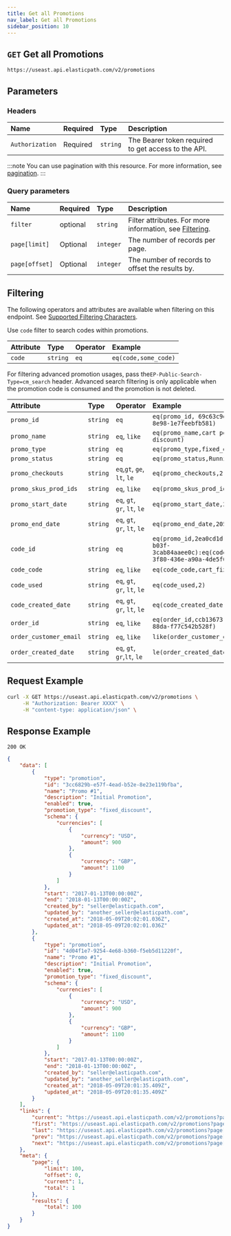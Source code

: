 ```yaml
---
title: Get all Promotions
nav_label: Get all Promotions
sidebar_position: 10
---
```


## `GET` Get all Promotions

```http
https://useast.api.elasticpath.com/v2/promotions
```

## Parameters

### Headers

| Name            | Required | Type     | Description                          |
|:----------------|:---------|:---------|:-------------------------------------|
| `Authorization` | Required | `string` | The Bearer token required to get access to the API. |

:::note
You can use pagination with this resource. For more information, see [pagination](/guides/Getting-Started/pagination).
:::

### Query parameters

| Name     | Required | Type     | Description |
|:---------|:---------|:---------|:-------------|
| `filter` | optional | `string` | Filter attributes. For more information, see [Filtering](#filtering). |
| `page[limit]`  | Optional | `integer` | The number of records per page.  |
| `page[offset]` | Optional | `integer` | The number of records to offset the results by.|

## Filtering

The following operators and attributes are available when filtering on this endpoint. See [Supported Filtering Characters](/guides/Getting-Started/filtering#supported-characters).

Use `code` filter to search codes within promotions.

| Attribute         | Type | Operator | Example              |
|:------------------| :--- |:---------|:---------------------|
| `code`            | `string` | `eq`     | `eq(code,some_code)` |

For filtering advanced promotion usages, pass the`EP-Public-Search-Type=cm_search` header. Advanced search filtering is only applicable when the promotion code is consumed and the promotion is not deleted.

| Attribute         | Type | Operator | Example              |
|:------------------| :--- |:---------|:---------------------|
| `promo_id` | `string` | `eq`     | `eq(promo_id, 69c63c9d-8ccf-44b1-8e98-1e7feebfb581)` |
| `promo_name` | `string` | `eq`, `like` | `eq(promo_name,cart percent discount)` |
| `promo_type` | `string` | `eq` | `eq(promo_type,fixed_discount)` |
| `promo_status` | `string` | `eq` | `eq(promo_status,Running)` |
| `promo_checkouts` | `string` | `eq`,`gt`, `ge`, `lt`, `le` | `eq(promo_checkouts,2)` |
| `promo_skus_prod_ids` | `string` | `eq`, `like` | `eq(promo_skus_prod_ids, sku1)` |
| `promo_start_date` | `string` | `eq`, `gt`, `gr`, `lt`, `le` | `eq(promo_start_date,2023-01-01)` |
| `promo_end_date` | `string` | `eq`, `gt`, `gr`, `lt`, `le` | `eq(promo_end_date,2050-06-15)` |
| `code_id` | `string`| `eq` | `eq(promo_id,2ea0cd1d-43a9-441b-b03f-3cab84aaee0c):eq(code_id,14b55e6c-3f80-436e-a90a-4de5f0e36240)` |
| `code_code` | `string`| `eq`, `like` | `eq(code_code,cart_fixed_10)` |
| `code_used` | `string`| `eq`, `gt`, `gr`, `lt`, `le` | `eq(code_used,2)` |
| `code_created_date` | `string`| `eq`, `gt`, `gr`, `lt`, `le` | `eq(code_created_date,2023-11-15)` |
| `order_id` | `string`| `eq`, `like` | `eq(order_id,ccb13673-627c-4976-88da-f77c542b528f)` |
| `order_customer_email` | `string`| `eq`, `like` | `like(order_customer_email,andy*)` |
| `order_created_date` | `string`| `eq`, `gt`, `gr`,`lt`, `le` | `le(order_created_date,2023-11-15)` |

## Request Example

```bash
curl -X GET https://useast.api.elasticpath.com/v2/promotions \
     -H "Authorization: Bearer XXXX" \
     -H "content-type: application/json" \
```

## Response Example

`200 OK`

```json
{
    "data": [
        {
            "type": "promotion",
            "id": "3cc6829b-e57f-4ead-b52e-8e23e119bfba",
            "name": "Promo #1",
            "description": "Initial Promotion",
            "enabled": true,
            "promotion_type": "fixed_discount",
            "schema": {
                "currencies": [
                    {
                        "currency": "USD",
                        "amount": 900
                    },
                    {
                        "currency": "GBP",
                        "amount": 1100
                    }
                ]
            },
            "start": "2017-01-13T00:00:00Z",
            "end": "2018-01-13T00:00:00Z",
            "created_by": "seller@elasticpath.com",
            "updated_by": "another_seller@elasticpath.com",
            "created_at": "2018-05-09T20:02:01.036Z",
            "updated_at": "2018-05-09T20:02:01.036Z"
        },
        {
            "type": "promotion",
            "id": "4d04f1e7-9254-4e68-b360-f5eb5d11220f",
            "name": "Promo #1",
            "description": "Initial Promotion",
            "enabled": true,
            "promotion_type": "fixed_discount",
            "schema": {
                "currencies": [
                    {
                        "currency": "USD",
                        "amount": 900
                    },
                    {
                        "currency": "GBP",
                        "amount": 1100
                    }
                ]
            },
            "start": "2017-01-13T00:00:00Z",
            "end": "2018-01-13T00:00:00Z",
            "created_by": "seller@elasticpath.com",
            "updated_by": "another_seller@elasticpath.com",
            "created_at": "2018-05-09T20:01:35.409Z",
            "updated_at": "2018-05-09T20:01:35.409Z"
        }
    ],
    "links": {
        "current": "https://useast.api.elasticpath.com/v2/promotions?page[offset]=0&page[limit]=50&filter=",
        "first": "https://useast.api.elasticpath.com/v2/promotions?page[offset]=0&page[limit]=50&filter=",
        "last": "https://useast.api.elasticpath.com/v2/promotions?page[offset]=600&page[limit]=50&filter=",
        "prev": "https://useast.api.elasticpath.com/v2/promotions?page[offset]=0&page[limit]=50&filter=",
        "next": "https://useast.api.elasticpath.com/v2/promotions?page[offset]=50&page[limit]=50&filter="
    },
    "meta": {
        "page": {
            "limit": 100,
            "offset": 0,
            "current": 1,
            "total": 1
        },
        "results": {
            "total": 100
        }
    }
}
```
